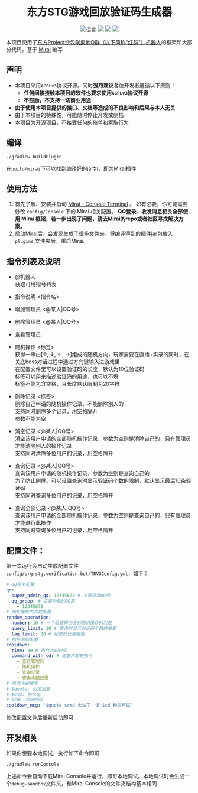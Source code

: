 <div align="center">

# 东方STG游戏回放验证码生成器

![](https://img.shields.io/github/languages/top/365daysdreamer/Touhou-replay-verification-code-generator-qqbot "语言")
[![](https://img.shields.io/github/actions/workflow/status/365daysdreamer/Touhou-replay-verification-code-generator-qqbot/build.yml?branch=main)](https://github.com/365daysdreamer/Touhou-replay-verification-code-generator-qqbot/actions/workflows/build.yml "代码分析")
[![](https://img.shields.io/github/contributors/365daysdreamer/Touhou-replay-verification-code-generator-qqbot)](https://github.com/365daysdreamer/Touhou-replay-verification-code-generator-qqbot/graphs/contributors "贡献者")
[![](https://img.shields.io/github/license/365daysdreamer/Touhou-replay-verification-code-generator-qqbot)](https://github.com/365daysdreamer/Touhou-replay-verification-code-generator-qqbot/blob/main/LICENSE "许可协议")
</div>

本项目使用了[东方Project沙包聚集地Q群（以下简称“红群”）机器人](https://github.com/CuteReimu/tfcc-bot-mirai-console)的框架和大部分代码，基于 [Mirai](https://github.com/mamoe/mirai) 编写

## 声明

* 本项目采用`AGPLv3`协议开源。同时**强烈建议**各位开发者遵循以下原则：
    * **任何间接接触本项目的软件也要求使用`AGPLv3`协议开源**
    * **不鼓励，不支持一切商业用途**
* **由于使用本项目提供的接口、文档等造成的不良影响和后果与本人无关**
* 由于本项目的特殊性，可能随时停止开发或删档
* 本项目为开源项目，不接受任何的催单和索取行为

## 编译

```shell
./gradlew buildPlugin
```

在`build/mirai`下可以找到编译好的jar包，即为Mirai插件

## 使用方法

1. 首先了解、安装并启动 [Mirai - Console Terminal](https://github.com/mamoe/mirai/blob/dev/docs/ConsoleTerminal.md) 。
   如有必要，你可能需要修改 `config/Console` 下的 Mirai 相关配置。
   **QQ登录、收发消息相关全部使用 Mirai 框架，若一步出现了问题，请去Mirai的repo或者社区寻找解决方案。**
2. 启动Mirai后，会发现生成了很多文件夹。将编译得到的插件jar包放入 `plugins` 文件夹后，重启Mirai。

## 指令列表及说明

- @机器人<br>
  获取可用指令列表

- 指令说明 <指令名>

- 增加管理员 <@某人|QQ号>

- 删除管理员 <@某人|QQ号>

- 查看管理员

- 随机操作 <标签><br>
  获得一串由[↑, ↓, ←, →]组成的随机方向，玩家需要在直播+实录的同时，在关底boss对话过程中通过方向键输入进游戏里<br>
  在配置文件里可以设置验证码的长度，默认为10位验证码<br>
  标签可以用来描述验证码的用途，也可以不填<br>
  标签不能包含空格，且长度默认限制为20字符

- 删除记录 <标签><br>
  删除自己申请的随机操作记录，不能删除别人的<br>
  支持同时删除多个记录，用空格隔开<br>
  参数不能为空

- 清空记录 <@某人|QQ号><br>
  清空该用户申请的全部随机操作记录，参数为空则是清除自己的，只有管理员才能清除别人的操作记录<br>
  支持同时清除多位用户的记录，用空格隔开

- 查询记录 <@某人|QQ号><br>
  查询该用户申请的随机操作记录，参数为空则是查询自己的<br>
  为了防止刷屏，可以设置查询时显示验证码个数的限制，默认显示最后10条验证码<br>
  支持同时查询多位用户的记录，用空格隔开

- 查询全部记录 <@某人|QQ号><br>
  查询该用户申请的全部随机操作记录，参数为空则是查询自己的，只有管理员才能进行此操作<br>
  支持同时查询多位用户的记录，用空格隔开

## 配置文件：

第一次运行会自动生成配置文件`config/org.stg.verification.bot/TRVGConfig.yml`，如下：

```yaml
# QQ相关配置
qq:
  super_admin_qq: 12345678 # 主管理员QQ号
  qq_group: # 主要功能的QQ群
    - 12345678
# 随机操作的次数配置
random_operation:
  number: 10 # 一个验证码包含的随机操作的次数
  query_limit: 10 # 查询时显示验证码个数的限制
  tag_limit: 20 # 标签的长度限制
# 指令冷却配置
cooldown:
  time: 30 # 指令冷却时间
  command_with_cd: # 需要冷却的指令
    - 查看管理员
    - 随机操作
    - 查询记录
    - 查询全部记录
# 指令冷却提示
# $quote: 引用消息
# $cmd: 指令名
# $cd: 冷却时间
cooldown_msg: '$quote $cmd 太快了，请 $cd 秒后再试'
```

修改配置文件后重新启动即可

## 开发相关

如果你想要本地调试，执行如下命令即可：

```shell
./gradlew runConsole
```

上述命令会自动下载Mirai Console并运行，即可本地调试。本地调试时会生成一个`debug-sandbox`文件夹，和Mirai Console的文件夹结构基本相同
